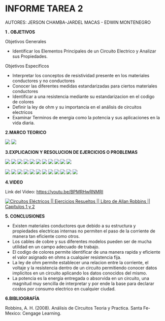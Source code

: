 # INFORME TAREA 2 

AUTORES: JERSON CHAMBA-JARDEL MACAS - EDWIN MONTENEGRO

**1 . OBJETIVOS**

Objetivos Generales
*  Identificar los Elementos Principales de un Circuito Electrico y Analizar sus Propiedades.

Objetivos Especificos

* Interpretar los conceptos de resistividad presente en los materiales conductores y no conductores
* Conocer las diferentes medidas estandarizadas para ciertos materiales conductores
* Identificar a una resistencia mediante su estandarizacion en el codigo de colores
* Definir la ley de ohm y su importancia en el análisis de circuitos electricos
* Examinar Terminos de energia como la potencia y sus aplicaciones en la vida diaria. 



**2.MARCO TEORICO**

![](https://github.com/JardelMacas/Tarea2/blob/main/Resumenes/ResCap3.png )
![](https://github.com/JardelMacas/Tarea2/blob/main/Resumenes/ResCap4.jpeg)



**3.EXPLICACION Y RESOLUCION DE EJERCICIOS O PROBLEMAS**

![](https://github.com/JardelMacas/Tarea2/blob/main/Ejercicios/EjCap3-01.png)
![](https://github.com/JardelMacas/Tarea2/blob/main/Ejercicios/EjCap3-02.png)
![](https://github.com/JardelMacas/Tarea2/blob/main/Ejercicios/EjCap3-03.png)
![](https://github.com/JardelMacas/Tarea2/blob/main/Ejercicios/EjCap3-04.png)
![](https://github.com/JardelMacas/Tarea2/blob/main/Ejercicios/EjCap3-05.png)
![](https://github.com/JardelMacas/Tarea2/blob/main/Ejercicios/EjCap3-06.png)
![](https://github.com/JardelMacas/Tarea2/blob/main/Ejercicios/EjCap3-07.png)
![](https://github.com/JardelMacas/Tarea2/blob/main/Ejercicios/EjCap3-08.png)
![](https://github.com/JardelMacas/Tarea2/blob/main/Ejercicios/EjCap3-09.png)
![](https://github.com/JardelMacas/Tarea2/blob/main/Ejercicios/EjCap3-10.png)
![](https://github.com/JardelMacas/Tarea2/blob/main/Ejercicios/EjCap3-11.png)

![](https://github.com/JardelMacas/Tarea2/blob/main/Ejercicios/EjCap4-01.png)
![](https://github.com/JardelMacas/Tarea2/blob/main/Ejercicios/EjCap4-02.png)
![](https://github.com/JardelMacas/Tarea2/blob/main/Ejercicios/EjCap4-03.png)
![](https://github.com/JardelMacas/Tarea2/blob/main/Ejercicios/EjCap4-04.png)
![](https://github.com/JardelMacas/Tarea2/blob/main/Ejercicios/EjCap4-05.png)
![](https://github.com/JardelMacas/Tarea2/blob/main/Ejercicios/EjCap4-06.png)
![](https://github.com/JardelMacas/Tarea2/blob/main/Ejercicios/EjCap4-07.png)
![](https://github.com/JardelMacas/Tarea2/blob/main/Ejercicios/EjCap4-08.png)
![](https://github.com/JardelMacas/Tarea2/blob/main/Ejercicios/EjCap4-09.png)
![](https://github.com/JardelMacas/Tarea2/blob/main/Ejercicios/EjCap4-10.png)
![](https://github.com/JardelMacas/Tarea2/blob/main/Ejercicios/EjCap4-11.png)
![](https://github.com/JardelMacas/Tarea2/blob/main/Ejercicios/EjCap4-12.png)

**4.VIDEO**

Link del Video: https://youtu.be/BPMRHwRNMRI

[![Circuitos Eléctricos || Ejercicios Resueltos || Libro de Allan Robbins || Capítulos 1 y 2](https://img.youtube.com/vi/BPMRHwRNMRI/0.jpg)](https://www.youtube.com/watch?v=BPMRHwRNMRI)

**5. CONCLUSIONES**

* Existen materiales conductores que debido a su estructura y propiedades electricas internas no permiten el paso de la corriente de manera tan eficiente como otros.
* Los cables de cobre y sus diferentes modelos pueden ser de mucha utilidad en un campo adecuado de trabajo.
* El codigo de colores permite identificar de una manera rapida y eficiente el valor asignado en ohms a cualquier resistencia fija.
* La ley de ohm permite establecer una relacion entre la corriente, el voltaje y la resistencia dentro de un circuito permitiendo conocer datos implicitos en un circuito aplicando los datos conocidos del mismo.
* La potencia es la energia entregada o absorvida en un circuito, una magnitud muy sencilla de interpretar y por ende la base para declarar costos por consumo electrico en cualquier ciudad.

**6.BIBLIOGRAFÍA**

Robbins, A. H. (2008). Análisis de Circuitos Teoria y Practica. Santa Fe-Mexico: Cengage Learning.
